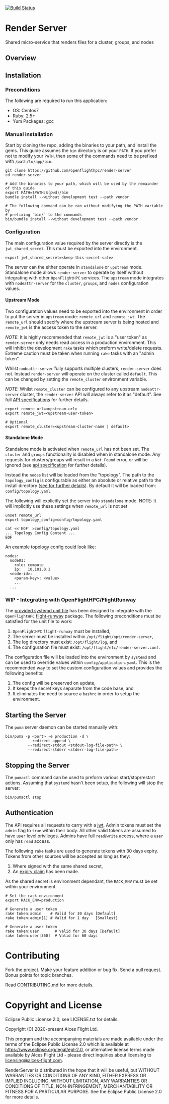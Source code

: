 [![Build Status](https://travis-ci.org/openflighthpc/render-server.svg?branch=master)](https://travis-ci.org/openflighthpc/render-server)

# Render Server

Shared micro-service that renders files for a cluster, groups, and nodes

## Overview


## Installation

### Preconditions

The following are required to run this application:

* OS:           Centos7
* Ruby:         2.5+
* Yum Packages: gcc

### Manual installation

Start by cloning the repo, adding the binaries to your path, and install the gems. This guide assumes the `bin` directory is on your `PATH`. If you prefer not to modify your `PATH`, then some of the commands need to be prefixed with `/path/to/app/bin`.

```
git clone https://github.com/openflighthpc/render-server
cd render-server

# Add the binaries to your path, which will be used by the remainder of this guide
export PATH=$PATH:$(pwd)/bin
bundle install --without development test --path vendor

# The following command can be ran without modifying the PATH variable by
# prefixing `bin/` to the commands
bin/bundle install --without development test --path vendor
```

### Configuration

The main configuration value required by the server directly is the `jwt_shared_secret`. This must be exported into the environment.

```
export jwt_shared_secret=<keep-this-secret-safe>
```

The server can the either operate in `standalone` or `upstream` mode. Standalone mode allows `render-server` to operate by itself without integrating with other `OpenFlightHPC` services. The `upstream` mode integrates with `nodeattr-server` for the `cluster`, `groups`, and `nodes` configuration values.

#### Upstream Mode

Two configuration values need to be exported into the environment in order to put the server in `upstream` mode: `remote_url` and `remote_jwt`. The `remote_url` should specify where the upstream server is being hosted and `remote_jwt` is the access token to the server.

*NOTE*: It is highly recommended that `remote_jwt` is a "user token" as `render-server` only needs read access in a production environment. This will inhibit the development `rake` tasks which preform write/delete requests. Extreme caution must be taken when running `rake` tasks with an "admin token".

Whilst `nodeattr-server` fully supports multiple clusters, `render-server` does not. Instead `render-server` will operate on the cluster called `default`. This can be changed by setting the `remote_cluster` environment variable.

*NOTE*: Whilst `remote_cluster` can be configured to any upstream `nodeattr-server` cluster, the `render-server` API will always refer to it as "default". See full [API specifications](docs/routes.md) for further details.

```
export remote_url=<upstream-url>
export remote_jwt=<upstream-user-token>

# Optional
export remote_cluster=<upstream-cluster-name | default>
```

#### Standalone Mode

Standalone mode is activated when `remote_url` has not been set. The `cluster` and
`groups` functionality is disabled when in standalone mode. Any requests for clusters/groups will result in a `Not Found` error, or will be ignored (see [api specification](docs/routes.md) for further details).

Instead the `nodes` list will be loaded from the "topology". The path to the `topology_config` is configurable as either an absolute or relative path to the install directory ([see for further details](config/application.yaml.reference)). By default it will be loaded from: `config/topology.yaml`.

The following will explicitly set the server into `standalone` mode.
NOTE: It will implicitly use these settings when `remote_url` is not set

```
unset remote_url
export topology_config=config/topology.yaml

cat <<'EOF' >config/topology.yaml
... Topology Config Content ...
EOF
```

An example topology config could look like:

```
nodes:
  node01:
    role: compute
    ip:   10.101.0.1
  <node-id>:
    <param-key>: <value>
    ...
  ...
```

### WIP - Integrating with OpenFlightHPC/FlightRunway

The [provided systemd unit file](support/render-server.service) has been designed to integrate with the `OpenFlightHPC` [flight-runway](https://github.com/openflighthpc/flight-runway) package. The following preconditions must be satisfied for the unit file to work:
1. `OpenFlightHPC` `flight-runway` must be installed,
2. The server must be installed within `/opt/flight/opt/render-server`,
3. The log directory must exist: `/opt/flight/log`, and
4. The configuration file must exist: `/opt/flight/etc/render-server.conf`.

The configuration file will be loaded into the environment by `systemd` and can be used to override values within `config/application.yaml`. This is the recommended way to set the custom configuration values and provides the following benefits:
1. The config will be preserved on update,
2. It keeps the secret keys separate from the code base, and
3. It eliminates the need to source a `bashrc` in order to setup the environment.

## Starting the Server

The `puma` server daemon can be started manually with:

```
bin/puma -p <port> -e production -d \
          --redirect-append \
          --redirect-stdout <stdout-log-file-path> \
          --redirect-stderr <stderr-log-file-path>
```

## Stopping the Server

The `pumactl` command can be used to preform various start/stop/restart actions. Assuming that `systemd` hasn't been setup, the following will stop the server:

```
bin/pumactl stop
```

## Authentication

The API requires all requests to carry with a [jwt](https://jwt.io). Admin tokens must set the `admin` flag to `true` within their body. All other valid tokens are assumed to have `user` level privileges. Admins have full `read`/`write` access, where a `user` only has `read` access.

The following `rake` tasks are used to generate tokens with 30 days expiry. Tokens from other sources will be accepted as long as they:
1. Where signed with the same shared secret,
2. An [expiry claim](https://tools.ietf.org/html/rfc7519#section-4.1.4) has been made.

As the shared secret is environment dependant, the `RACK_ENV` must be set within your environment.

```
# Set the rack environment
export RACK_ENV=production

# Generate a user token
rake token:admin    # Valid for 30 days [Default]
rake token:admin[1] # Valid for 1 day   [Smallest]

# Generate a user token
rake token:user       # Valid for 30 days [Default]
rake token:user[360]  # Valid for 60 days

```

# Contributing

Fork the project. Make your feature addition or bug fix. Send a pull
request. Bonus points for topic branches.

Read [CONTRIBUTING.md](CONTRIBUTING.md) for more details.

# Copyright and License

Eclipse Public License 2.0, see LICENSE.txt for details.

Copyright (C) 2020-present Alces Flight Ltd.

This program and the accompanying materials are made available under the terms of the Eclipse Public License 2.0 which is available at https://www.eclipse.org/legal/epl-2.0, or alternative license terms made available by Alces Flight Ltd - please direct inquiries about licensing to licensing@alces-flight.com.

RenderServer is distributed in the hope that it will be useful, but WITHOUT WARRANTIES OR CONDITIONS OF ANY KIND, EITHER EXPRESS OR IMPLIED INCLUDING, WITHOUT LIMITATION, ANY WARRANTIES OR CONDITIONS OF TITLE, NON-INFRINGEMENT, MERCHANTABILITY OR FITNESS FOR A PARTICULAR PURPOSE. See the Eclipse Public License 2.0 for more details.
